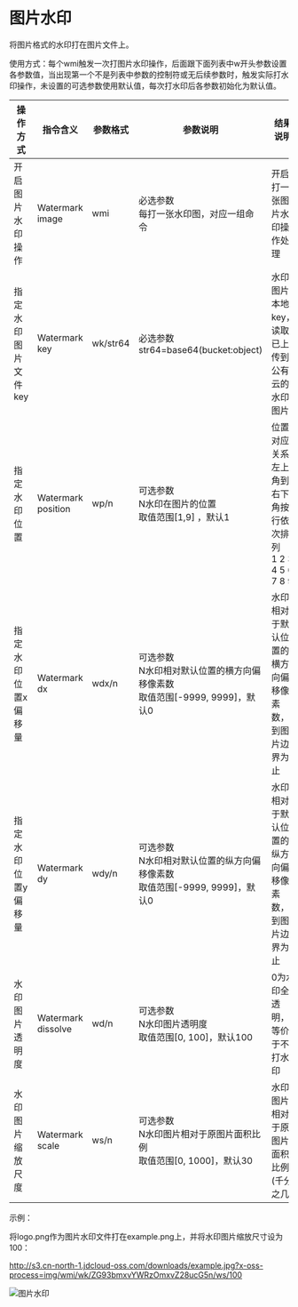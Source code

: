 # 图片水印

将图片格式的水印打在图片文件上。

使用方式：每个wmi触发一次打图片水印操作，后面跟下面列表中w开头参数设置各参数值，当出现第一个不是列表中参数的控制符或无后续参数时，触发实际打水印操作，未设置的可选参数使用默认值，每次打水印后各参数初始化为默认值。

|操作方式|指令含义|参数格式|参数说明|结果说明|
|-|-|-|-|-|
|开启图片水印操作|Watermark image|wmi|必选参数<br>每打一张水印图，对应一组命令|开启打一张图片水印操作处理|
|指定水印图片文件key|Watermark key|wk/str64|必选参数<br>str64=base64(bucket:object)|水印图片本地key，读取已上传到公有云的水印图片|
|指定水印位置|Watermark position|wp/n|可选参数<br>N水印在图片的位置<br>取值范围[1,9] ，默认1|位置对应关系, 左上角到右下角按行依次排列<br>1 2 3<br>4 5 6<br>7 8 9|
|指定水印位置x偏移量|Watermark<br>dx|wdx/n|可选参数<br>N水印相对默认位置的横方向偏移像素数<br>取值范围[-9999, 9999]，默认0|水印相对于默认位置的横方向偏移像素数，到图片边界为止|
|指定水印位置y偏移量|Watermark<br>dy|wdy/n|可选参数<br>N水印相对默认位置的纵方向偏移像素数<br>取值范围[-9999, 9999]，默认0|水印相对于默认位置的纵方向偏移像素数，到图片边界为止|
|水印图片透明度|Watermark<br>dissolve|wd/n|可选参数<br>N水印图片透明度<br>取值范围[0, 100]，默认100|0为水印全透明，等价于不打水印|
|水印图片缩放尺度|Watermark<br>scale|ws/n|可选参数<br>N水印图片相对于原图片面积比例<br>取值范围[0, 1000]，默认30|水印图片相对于原图片面积比例(千分之几)|

示例：

将logo.png作为图片水印文件打在example.png上，并将水印图片缩放尺寸设为100：

http://s3.cn-north-1.jdcloud-oss.com/downloads/example.jpg?x-oss-process=img/wmi/wk/ZG93bmxvYWRzOmxvZ28ucG5n/ws/100

![图片水印](https://github.com/jdcloudcom/cn/blob/edit/image/Object-Storage-Service/OSS-062.jpg)
